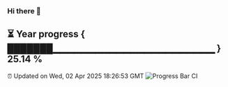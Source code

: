 ### Hi there 👋
⏳ Year progress { ███████▁▁▁▁▁▁▁▁▁▁▁▁▁▁▁▁▁▁▁▁▁▁▁ } 25.14 %
---
⏰ Updated on Wed, 02 Apr 2025 18:26:53 GMT
![Progress Bar CI](https://github.com/liununu/liununu/workflows/Progress%20Bar%20CI/badge.svg)

